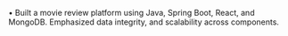 • Built a movie review platform using Java, Spring Boot, React, and MongoDB. Emphasized data
integrity, and scalability across components.
